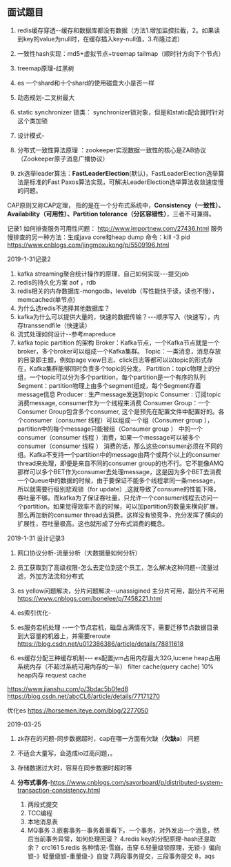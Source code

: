 ## 面试题目

1. redis缓存穿透--缓存和数据库都没有数据（方法1.增加监控拦截，2。如果读到key的value为null时，在缓存插入key-null值，3.布隆过滤）
2. 一致性hash实现：md5+虚拟节点+treemap  tailmap（顺时针方向下个节点）
3. treemap原理-红黑树




4. es 一个shard和十个shard的使用磁盘大小是否一样
5. 动态规划-二叉树最大
6. static synchronizer 锁类： synchronizer锁对象，但是和static配合就时针对这个类加锁
7. 设计模式-
8. 分布式一致性算法原理 ：zookeeper实现数据一致性的核心是ZAB协议（Zookeeper原子消息广播协议）
9.  zk选举leader算法：**FastLeaderElection**(默认)，FastLeaderElection选举算法是标准的Fast Paxos算法实现，可解决LeaderElection选举算法收敛速度慢的问题。



CAP原则又称CAP定理，
指的是在一个分布式系统中，**Consistency（一致性）、 Availability（可用性）、Partition tolerance（分区容错性）**，三者不可兼得。 

记录1
如何排查服务可用性问题：
http://www.importnew.com/27436.html
服务慢排查的另一种方法：生成java core和heap dump
命令：kill  -3 pid
https://www.cnblogs.com/jingmoxukong/p/5509196.html

2019-1-31记录2
1. kafka streaming聚合统计操作的原理，自己如何实现---提交job
2. redis的持久化方案 aof  ，rdb
3. redis相关的内存数据库-mongodb，leveldb（写性能快于读，读也不慢），memcached(单节点)
4. 为什么选redis不选择其他数据库？
5. kafka为什么可以提供大量的，快速的数据传输？---顺序写入（快速写），内存transsendfile（快速读）
6. 流式处理如何设计--参考mapreduce
7. kafka topic partition 的架构
Broker：Kafka节点，一个Kafka节点就是一个broker，多个broker可以组成一个Kafka集群。
Topic：一类消息，消息存放的目录即主题，例如page view日志、click日志等都可以以topic的形式存在，Kafka集群能够同时负责多个topic的分发。
Partition：topic物理上的分组，一个topic可以分为多个partition，每个partition是一个有序的队列
Segment：partition物理上由多个segment组成，每个Segment存着message信息
Producer : 生产message发送到topic
Consumer : 订阅topic消费message, consumer作为一个线程来消费
Consumer Group：一个Consumer Group包含多个consumer, 这个是预先在配置文件中配置好的。各个consumer（consumer 线程）可以组成一个组（Consumer group ），partition中的每个message只能被组（Consumer group ） 中的一个consumer（consumer 线程 ）消费，如果一个message可以被多个consumer（consumer 线程 ） 消费的话，那么这些consumer必须在不同的组。Kafka不支持一个partition中的message由两个或两个以上的consumer thread来处理，即便是来自不同的consumer group的也不行。它不能像AMQ那样可以多个BET作为consumer去处理message，这是因为多个BET去消费一个Queue中的数据的时候，由于要保证不能多个线程拿同一条message，所以就需要行级别悲观锁（for update）,这就导致了consume的性能下降，吞吐量不够。而kafka为了保证吞吐量，只允许一个consumer线程去访问一个partition。如果觉得效率不高的时候，可以加partition的数量来横向扩展，那么再加新的consumer thread去消费。这样没有锁竞争，充分发挥了横向的扩展性，吞吐量极高。这也就形成了分布式消费的概念。

2019-1-31 设计记录3
1. 网口协议分析-流量分析（大数据量如何分析）
2. 员工获取到了高级权限-怎么去定位到这个员工，怎么解决这种问题--流量过滤，外加方法流和分布式
3. es yellow问题解决，分片问题解决--unassigined   主分片可用，副分片不可用
https://www.cnblogs.com/bonelee/p/7458221.html
4. es索引优化-
5. es服务宕机处理 --一个节点宕机，磁盘占满情况下，需要迁移节点数据目录到大容量的机器上，并需要reroute
https://blog.csdn.net/u012386386/article/details/78811618

6. es缓存分配三种缓存机制---
es配置jvm占用内存最大32G,lucene heap占用系统内存（不超过系统可用内存的一半）
filter cache(query cache)  10% heap内存
request cache

https://www.jianshu.com/p/3bdac5b0fed8
https://blog.csdn.net/abcCL6/article/details/77171270

优化es https://horsemen.iteye.com/blog/2277050

2019-03-25
1. zk存在的问题-同步数据超时，cap在哪一方面有欠缺（**欠缺a**）
问题
1. 不适合大量写，会造成io过高问题，。
2. 存储数据过大时，容易在同步数据时超时等

2. **分布式事务**-https://www.cnblogs.com/savorboard/p/distributed-system-transaction-consistency.html
    1. 两段式提交
    2. TCC编程
    3. 本地消息表
    4. MQ事务
3.嵌套事务--事务着重看下。一个事务，对外发出一个消息，然后当前事务异常，如何处理回滚？
4.redis  key的分配原理-hash还是取余？ crc161
5.redis 各种情况-雪崩，击穿
6.轻量级锁原理，无锁-》偏向锁-》轻量级锁-重量级-》自旋
7.两段事务提交，三段事务提交
8，aqs
